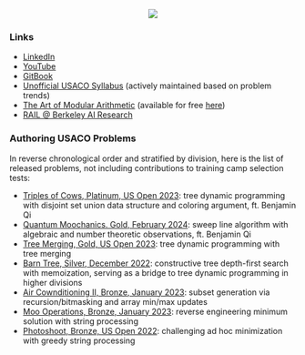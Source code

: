 <p align="center">
<img align="center" src="https://github-readme-stats-sigma-five.vercel.app/api?username=Aryansh-S&show_icons=true&theme=onedark&count_private=true">
</p>

### Links
* [LinkedIn](https://www.linkedin.com/in/aryansh-s/)
* [YouTube](https://www.youtube.com/@STEMWithAry)
* [GitBook](https://aryansh.gitbook.io/)
* [Unofficial USACO Syllabus](https://www.overleaf.com/read/fktckfprxyxn) (actively maintained based on problem trends)
* [The Art of Modular Arithmetic](https://www.amazon.com/Art-Modular-Arithmetic-Aryansh-Shrivastava-ebook/dp/B09DF7MTWB) (available for free [here](https://aryansh-s.github.io/The_Art_of_Modular_Arithmetic.pdf))
* [RAIL @ Berkeley AI Research](https://rail.eecs.berkeley.edu/)

### Authoring USACO Problems
In reverse chronological order and stratified by division, here is the list of released problems, not including contributions to training camp selection tests:
* [Triples of Cows, Platinum, US Open 2023](http://www.usaco.org/index.php?page=viewproblem2&cpid=1334): tree dynamic programming with disjoint set union data structure and coloring argument, ft. Benjamin Qi
* [Quantum Moochanics. Gold, February 2024](https://usaco.org/index.php?page=viewproblem2&cpid=1403): sweep line algorithm with algebraic and number theoretic observations, ft. Benjamin Qi
* [Tree Merging, Gold, US Open 2023](http://usaco.org/index.php?page=viewproblem2&cpid=1331): tree dynamic programming with tree merging
* [Barn Tree, Silver, December 2022](http://usaco.org/index.php?page=viewproblem2&cpid=1254): constructive tree depth-first search with memoization, serving as a bridge to tree dynamic programming in higher divisions
* [Air Cownditioning II, Bronze, January 2023](http://usaco.org/index.php?page=viewproblem2&cpid=1276): subset generation via recursion/bitmasking and array min/max updates
* [Moo Operations, Bronze, January 2023](http://usaco.org/index.php?page=viewproblem2&cpid=1277): reverse engineering minimum solution with string processing
* [Photoshoot, Bronze, US Open 2022](http://usaco.org/index.php?page=viewproblem2&cpid=1227): challenging ad hoc minimization with greedy string processing
